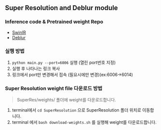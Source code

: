 ## Super Resolution and Deblur module

### Inference code & Pretrained weight Repo
* [SwinIR](https://github.com/JingyunLiang/SwinIR)
* [Deblur](https://github.com/jiangsutx/SRN-Deblur)

### 실행 방법
1. ```python main.py --port=6006``` 실행 (열린 port번호 지정) 
2. 실행 후 나타나는 링크 복사
3. 링크에서 port만 변경해서 접속 (필요시에만 변경)(ex:6006->6014)

### Super Resolution weight file 다운로드 방법
> SuperRes/weights/ 폴더에 weight를 다운로드합니다.
1. terminal에서 ```cd SuperResolution``` 으로 SuperResolution 폴더 위치로 이동합니다.
2. terminal 에서 ```bash download-weights.sh``` 를 실행해 weight를 다운로드합니다.
